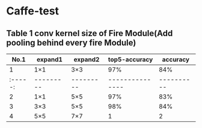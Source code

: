# Caffe-test
## Table 1 conv kernel size of Fire Module(Add pooling behind every fire Module)

 No.1   | expand1 | expand2 | top5-accuracy | accuracy |
--------|---------|---------|---------------|----------|
|  1    |   1×1   |   3×3   |      97%      |   84%    |
|:-----:|---------|---------|---------------|----------|
|  2    |   1×1   |   5×5   |      97%      |   83%    |
|  3    |   3×3   |   5×5   |      98%      |   84%    |
|  4    |   5×5   |   7×7   |      1        |    2     |


